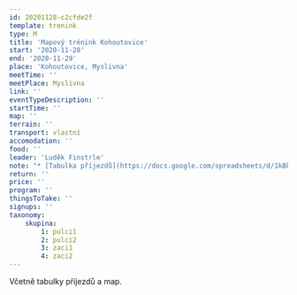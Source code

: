 ```yaml
---
id: 20201128-c2cfde2f
template: trenink
type: M
title: 'Mapový trénink Kohoutovice'
start: '2020-11-28'
end: '2020-11-29'
place: 'Kohoutovice, Myslivna'
meetTime: ''
meetPlace: Myslivna
link: ''
eventTypeDescription: ''
startTime: ''
map: ''
terrain: ''
transport: vlastní
accomodation: ''
food: ''
leader: 'Luděk Finstrle'
note: "* [Tabulka příjezdů](https://docs.google.com/spreadsheets/d/1kBkz4fRNtzndRUKCsunOPk2Y1SbF5ij5ZxqUe33MZ1w/edit?usp=sharing)\r\n* [Mapy](https://drive.google.com/drive/folders/1zOQNihp1oiz0lBW_1fLmaeacFdeZCGqq?usp=sharing)\r\n* na kontrolách budou fáborky z mlíka a na některých i reflexy\r\n* Doporučené parkování ..."
return: ''
price: ''
program: ''
thingsToTake: ''
signups: ''
taxonomy:
    skupina:
        1: pulci1
        2: pulci2
        3: zaci1
        4: zaci2
---
```


Včetně tabulky příjezdů a map.